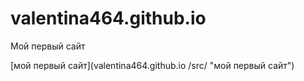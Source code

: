 # valentina464.github.io
Мой первый сайт 

[мой первый сайт](valentina464.github.io
/src/ "мой первый сайт")
